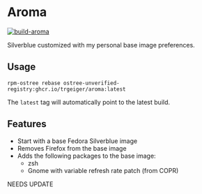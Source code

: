 # Aroma

[![build-aroma](https://github.com/trgeiger/aroma/actions/workflows/build.yml/badge.svg)](https://github.com/trgeiger/aroma/actions/workflows/build.yml)

Silverblue customized with my personal base image preferences.

## Usage

    rpm-ostree rebase ostree-unverified-registry:ghcr.io/trgeiger/aroma:latest

The `latest` tag will automatically point to the latest build. 

## Features

- Start with a base Fedora Silverblue image
- Removes Firefox from the base image
- Adds the following packages to the base image:
  - zsh
  - Gnome with variable refresh rate patch (from COPR)

NEEDS UPDATE
